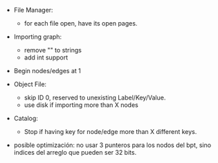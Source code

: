 - File Manager:
    - for each file open, have its open pages.
- Importing graph:
    - remove "" to strings
    - add int support
- Begin nodes/edges at 1
- Object File:
    - skip ID 0, reserved to unexisting Label/Key/Value.
    - use disk if importing more than X nodes
- Catalog:
    - Stop if having key for node/edge more than X different keys.

- posible optimización: no usar 3 punteros para los nodos del bpt, sino indices del arreglo que pueden ser 32 bits.